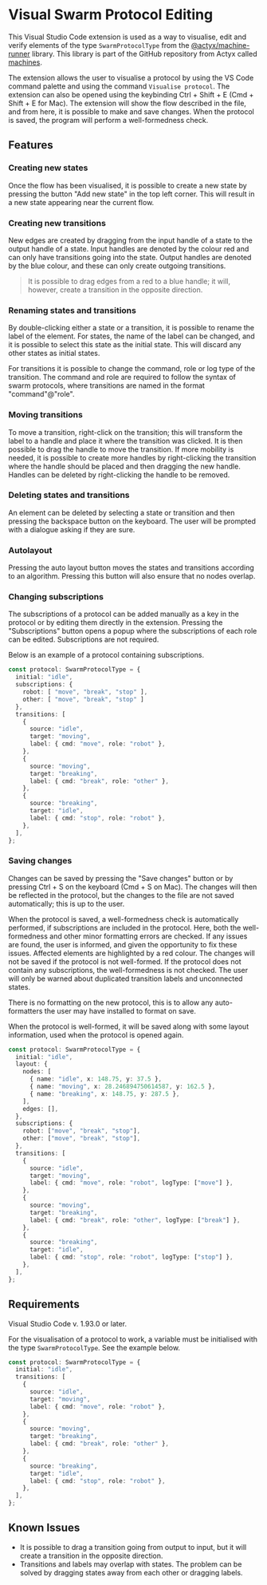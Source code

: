 # Visual Swarm Protocol Editing

This Visual Studio Code extension is used as a way to visualise, edit and verify elements of the type `SwarmProtocolType` from the [@actyx/machine-runner](https://github.com/Actyx/machines/tree/master/machine-runner) library. This library is part of the GitHub repository from Actyx called [machines](https://github.com/Actyx/machines).

The extension allows the user to visualise a protocol by using the VS Code command palette and using the command `Visualise protocol`. The extension can also be opened using the keybinding Ctrl + Shift + E (Cmd + Shift + E for Mac). The extension will show the flow described in the file, and from here, it is possible to make and save changes. When the protocol is saved, the program will perform a well-formedness check.

## Features

### Creating new states

Once the flow has been visualised, it is possible to create a new state by pressing the button "Add new state" in the top left corner. This will result in a new state appearing near the current flow.

### Creating new transitions

New edges are created by dragging from the input handle of a state to the output handle of a state. Input handles are denoted by the colour red and can only have transitions going into the state. Output handles are denoted by the blue colour, and these can only create outgoing transitions.

> It is possible to drag edges from a red to a blue handle; it will, however, create a transition in the opposite direction.

### Renaming states and transitions

By double-clicking either a state or a transition, it is possible to rename the label of the element. For states, the name of the label can be changed, and it is possible to select this state as the initial state. This will discard any other states as initial states. 

For transitions it is possible to change the command, role or log type of the transition. The command and role are required to follow the syntax of swarm protocols, where transitions are named in the format "command"@"role".

### Moving transitions

To move a transition, right-click on the transition; this will transform the label to a handle and place it where the transition was clicked. It is then possible to drag the handle to move the transition. If more mobility is needed, it is possible to create more handles by right-clicking the transition where the handle should be placed and then dragging the new handle. Handles can be deleted by right-clicking the handle to be removed.

### Deleting states and transitions

An element can be deleted by selecting a state or transition and then pressing the backspace button on the keyboard. The user will be prompted with a dialogue asking if they are sure.

### Autolayout

Pressing the auto layout button moves the states and transitions according to an algorithm. Pressing this button will also ensure that no nodes overlap.

### Changing subscriptions

The subscriptions of a protocol can be added manually as a key in the protocol or by editing them directly in the extension. Pressing the "Subscriptions" button opens a popup where the subscriptions of each role can be edited. Subscriptions are not required.

Below is an example of a protocol containing subscriptions.

```typescript
const protocol: SwarmProtocolType = {
  initial: "idle",
  subscriptions: {
    robot: [ "move", "break", "stop" ],
    other: [ "move", "break", "stop" ]
  },
  transitions: [
    {
      source: "idle",
      target: "moving",
      label: { cmd: "move", role: "robot" },
    },
    {
      source: "moving",
      target: "breaking",
      label: { cmd: "break", role: "other" },
    },
    {
      source: "breaking",
      target: "idle",
      label: { cmd: "stop", role: "robot" },
    },
  ],
};
```

### Saving changes

Changes can be saved by pressing the "Save changes" button or by pressing Ctrl + S on the keyboard (Cmd + S on Mac). The changes will then be reflected in the protocol, but the changes to the file are not saved automatically; this is up to the user. 

When the protocol is saved, a well-formedness check is automatically performed, if subscriptions are included in the protocol. Here, both the well-formedness and other minor formatting errors are checked. If any issues are found, the user is informed, and given the opportunity to fix these issues. Affected elements are highlighted by a red colour. The changes will not be saved if the protocol is not well-formed.
If the protocol does not contain any subscriptions, the well-formedness is not checked. The user will only be warned about duplicated transition labels and unconnected states.

There is no formatting on the new protocol, this is to allow any auto-formatters the user may have installed to format on save.

When the protocol is well-formed, it will be saved along with some layout information, used when the protocol is opened again.

```typescript
const protocol: SwarmProtocolType = {
  initial: "idle",
  layout: {
    nodes: [
      { name: "idle", x: 148.75, y: 37.5 },
      { name: "moving", x: 28.246894750614587, y: 162.5 },
      { name: "breaking", x: 148.75, y: 287.5 },
    ],
    edges: [],
  },
  subscriptions: {
    robot: ["move", "break", "stop"],
    other: ["move", "break", "stop"],
  },
  transitions: [
    {
      source: "idle",
      target: "moving",
      label: { cmd: "move", role: "robot", logType: ["move"] },
    },
    {
      source: "moving",
      target: "breaking",
      label: { cmd: "break", role: "other", logType: ["break"] },
    },
    {
      source: "breaking",
      target: "idle",
      label: { cmd: "stop", role: "robot", logType: ["stop"] },
    },
  ],
};
```

## Requirements

Visual Studio Code v. 1.93.0 or later.

For the visualisation of a protocol to work, a variable must be initialised with the type `SwarmProtocolType`. See the example below.

```typescript
const protocol: SwarmProtocolType = {
  initial: "idle",
  transitions: [
    {
      source: "idle",
      target: "moving",
      label: { cmd: "move", role: "robot" },
    },
    {
      source: "moving",
      target: "breaking",
      label: { cmd: "break", role: "other" },
    },
    {
      source: "breaking",
      target: "idle",
      label: { cmd: "stop", role: "robot" },
    },
  ],
};
```

## Known Issues

- It is possible to drag a transition going from output to input, but it will create a transition in the opposite direction.
- Transitions and labels may overlap with states. The problem can be solved by dragging states away from each other or dragging labels.
